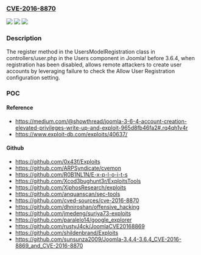 ### [CVE-2016-8870](https://cve.mitre.org/cgi-bin/cvename.cgi?name=CVE-2016-8870)
![](https://img.shields.io/static/v1?label=Product&message=n%2Fa&color=blue)
![](https://img.shields.io/static/v1?label=Version&message=n%2Fa&color=blue)
![](https://img.shields.io/static/v1?label=Vulnerability&message=n%2Fa&color=brighgreen)

### Description

The register method in the UsersModelRegistration class in controllers/user.php in the Users component in Joomla! before 3.6.4, when registration has been disabled, allows remote attackers to create user accounts by leveraging failure to check the Allow User Registration configuration setting.

### POC

#### Reference
- https://medium.com/@showthread/joomla-3-6-4-account-creation-elevated-privileges-write-up-and-exploit-965d8fb46fa2#.rq4qh1v4r
- https://www.exploit-db.com/exploits/40637/

#### Github
- https://github.com/0x43f/Exploits
- https://github.com/ARPSyndicate/cvemon
- https://github.com/R0B1NL1N/E-x-p-l-o-i-t-s
- https://github.com/Xcod3bughunt3r/ExploitsTools
- https://github.com/XiphosResearch/exploits
- https://github.com/anquanscan/sec-tools
- https://github.com/cved-sources/cve-2016-8870
- https://github.com/dhniroshan/offensive_hacking
- https://github.com/jmedeng/suriya73-exploits
- https://github.com/paralelo14/google_explorer
- https://github.com/rustyJ4ck/JoomlaCVE20168869
- https://github.com/shildenbrand/Exploits
- https://github.com/sunsunza2009/Joomla-3.4.4-3.6.4_CVE-2016-8869_and_CVE-2016-8870

